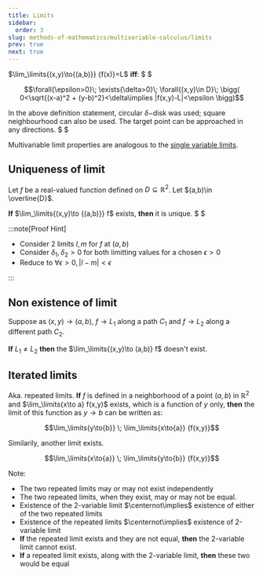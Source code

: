 ```yaml
---
title: Limits
sidebar:
  order: 3
slug: methods-of-mathematics/multivariable-calculus/limits
prev: true
next: true
---
```


$\lim_\limits{(x,y)\to{(a,b)}} {f(x)}=L$ **iff**: $ $

```math
\forall{\epsilon>0}\;
\exists{\delta>0}\;
\forall{(x,y)\in D}\;
\bigg(
  0<\sqrt{(x-a)^2 + (y-b)^2}<\delta\implies |f(x,y)-L|<\epsilon
\bigg)
```

In the above definition statement, circular $\delta-$disk was used; square
neighbourhood can also be used. The target point can be approached in any
directions. $ $

Multivariable limit properties are analogous to the
[single variable limits](https://s1.sahithyan.dev/mathematics/real-analysis/limits/#properties).

## Uniqueness of limit

Let $f$ be a real-valued function defined on $D\subseteq \mathbb{R}^2$. Let
$(a,b)\in \overline{D}$.

**If** $\lim_\limits{(x,y)\to {(a,b)}} f$ exists, **then** it is unique. $ $

:::note[Proof Hint]

- Consider 2 limits $l,m$ for $f$ at $(a,b)$
- Consider $\delta_1, \delta_2 > 0$ for both limitting values for a chosen
  $\epsilon \gt 0$
- Reduce to $\forall \epsilon \gt 0, |l-m| < \epsilon$

:::

## Non existence of limit

Suppose as $(x,y) \to (a,b)$, $f \to L_1$ along a path $C_1$ and $f\to L_2$
along a different path $C_2$.

**If** $L_1 \neq L_2$ **then** the $\lim_\limits{(x,y)\to (a,b)} f$ doesn't
exist.

## Iterated limits

Aka. repeated limits. **If** $f$ is defined in a neighborhood of a point $(a,b)$
in $\mathbb{R}^2$ and $\lim_\limits{x\to a} f(x,y)$ exists, which is a function
of $y$ only, **then** the limit of this function as $y\to b$ can be written as:

```math
\lim_\limits{y\to{b}}
\;
\lim_\limits{x\to{a}}
 {f(x,y)}
```

Similarily, another limit exists.

```math
\lim_\limits{x\to{a}}
\;
\lim_\limits{y\to{b}}
 {f(x,y)}
```

Note:

- The two repeated limits may or may not exist independently
- The two repeated limits, when they exist, may or may not be equal.
- Existence of the 2-variable limit $\centernot\implies$ existence of either
  of the two repeated limits
- Existence of the repeated limits $\centernot\implies$ existence of
  2-variable limit
- **If** the repeated limit exists and they are not equal, **then** the 2-variable limit
  cannot exist.
- **If** a repeated limit exists, along with the 2-variable limit, **then** these two would
  be equal
